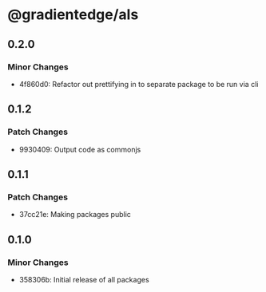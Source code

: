 # @gradientedge/als

## 0.2.0

### Minor Changes

- 4f860d0: Refactor out prettifying in to separate package to be run via cli

## 0.1.2

### Patch Changes

- 9930409: Output code as commonjs

## 0.1.1

### Patch Changes

- 37cc21e: Making packages public

## 0.1.0

### Minor Changes

- 358306b: Initial release of all packages
